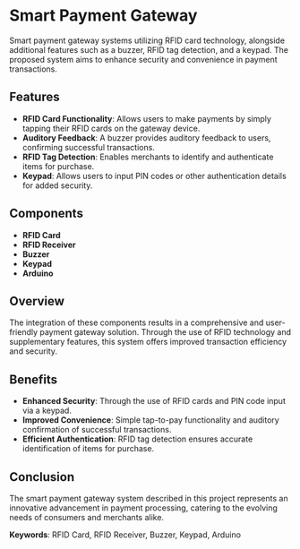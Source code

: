 # Smart Payment Gateway

Smart payment gateway systems utilizing RFID card technology, alongside additional features such as a buzzer, RFID tag detection, and a keypad. The proposed system aims to enhance security and convenience in payment transactions.

## Features

- **RFID Card Functionality**: Allows users to make payments by simply tapping their RFID cards on the gateway device.
- **Auditory Feedback**: A buzzer provides auditory feedback to users, confirming successful transactions.
- **RFID Tag Detection**: Enables merchants to identify and authenticate items for purchase.
- **Keypad**: Allows users to input PIN codes or other authentication details for added security.

## Components

- **RFID Card**
- **RFID Receiver**
- **Buzzer**
- **Keypad**
- **Arduino**

## Overview

The integration of these components results in a comprehensive and user-friendly payment gateway solution. Through the use of RFID technology and supplementary features, this system offers improved transaction efficiency and security.

## Benefits

- **Enhanced Security**: Through the use of RFID cards and PIN code input via a keypad.
- **Improved Convenience**: Simple tap-to-pay functionality and auditory confirmation of successful transactions.
- **Efficient Authentication**: RFID tag detection ensures accurate identification of items for purchase.

## Conclusion

The smart payment gateway system described in this project represents an innovative advancement in payment processing, catering to the evolving needs of consumers and merchants alike.

**Keywords**: RFID Card, RFID Receiver, Buzzer, Keypad, Arduino
